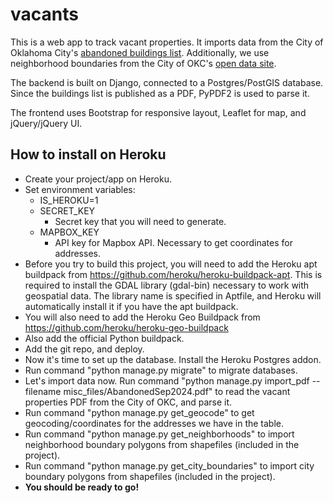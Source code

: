 # vacants

This is a web app to track vacant properties. It imports data from the City of Oklahoma City's [abandoned buildings list](https://www.okc.gov/departments/development-services/code-enforcement/abandoned-buildings). Additionally, we use neighborhood boundaries from the City of OKC's [open data site](https://data.okc.gov/).

The backend is built on Django, connected to a Postgres/PostGIS database. Since the buildings list is published as a PDF, PyPDF2 is used to parse it.

The frontend uses Bootstrap for responsive layout, Leaflet for map, and jQuery/jQuery UI.

## How to install on Heroku

* Create your project/app on Heroku.
* Set environment variables:
    * IS_HEROKU=1
    * SECRET_KEY
        * Secret key that you will need to generate.
    * MAPBOX_KEY
        * API key for Mapbox API. Necessary to get coordinates for addresses.
* Before you try to build this project, you will need to add the Heroku apt buildpack from https://github.com/heroku/heroku-buildpack-apt. This is required to install the GDAL library (gdal-bin) necessary to work with geospatial data. The library name is specified in Aptfile, and Heroku will automatically install it if you have the apt buildpack.
* You will also need to add the Heroku Geo Buildpack from https://github.com/heroku/heroku-geo-buildpack
* Also add the official Python buildpack.
* Add the git repo, and deploy.
* Now it's time to set up the database. Install the Heroku Postgres addon.
* Run command "python manage.py migrate" to migrate databases.
* Let's import data now. Run command "python manage.py import_pdf --filename misc_files/AbandonedSep2024.pdf" to read the vacant properties PDF from the City of OKC, and parse it.
* Run command "python manage.py get_geocode" to get geocoding/coordinates for the addresses we have in the table.
* Run command "python manage.py get_neighborhoods" to import neighborhood boundary polygons from shapefiles (included in the project).
* Run command "python manage.py get_city_boundaries" to import city boundary polygons from shapefiles (included in the project).
* **You should be ready to go!**